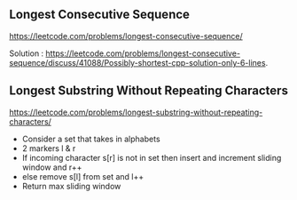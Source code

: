 ## Longest Consecutive Sequence
https://leetcode.com/problems/longest-consecutive-sequence/

Solution : 
https://leetcode.com/problems/longest-consecutive-sequence/discuss/41088/Possibly-shortest-cpp-solution-only-6-lines.

## Longest Substring Without Repeating Characters
https://leetcode.com/problems/longest-substring-without-repeating-characters/

* Consider a set that takes in alphabets
* 2 markers l & r
* If incoming character s[r] is not in set then insert and increment sliding window and r++
* else remove s[l] from set and l++
* Return max sliding window


